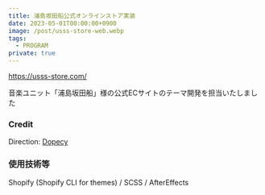 ```yaml
---
title: 浦島坂田船公式オンラインストア実装
date: 2023-05-01T00:00:00+0900
image: /post/usss-store-web.webp
tags:
  - PROGRAM
private: true
---
```


https://usss-store.com/

音楽ユニット「浦島坂田船」様の公式ECサイトのテーマ開発を担当いたしました

### Credit

Direction: [Dopecy](https://dotmp.jp/)

### 使用技術等

Shopify (Shopify CLI for themes) / SCSS / AfterEffects
